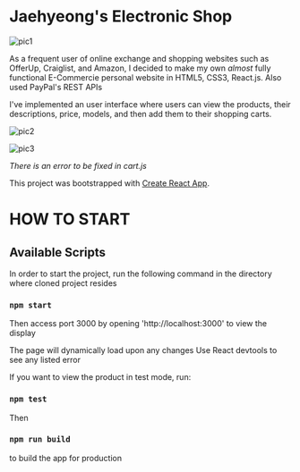 # Jaehyeong's Electronic Shop

![pic1](https://user-images.githubusercontent.com/32945767/55677836-10b9be80-58a4-11e9-8ae9-a9844e2971af.jpg)

As a frequent user of online exchange and shopping websites such as OfferUp, Craiglist, and Amazon, I decided to make my own 
*almost* fully functional E-Commercie personal website in HTML5, CSS3, React.js. Also used PayPal's REST APIs

I've implemented an user interface where users can view the products, their descriptions, price, models, and then add them to their shopping carts.

![pic2](https://user-images.githubusercontent.com/32945767/55677837-10b9be80-58a4-11e9-8762-37049d2a481e.jpg)


![pic3](https://user-images.githubusercontent.com/32945767/55677838-10b9be80-58a4-11e9-8b80-663e827cab84.jpg)

*There is an error to be fixed in cart.js*

This project was bootstrapped with [Create React App](https://github.com/facebook/create-react-app).

# HOW TO START

## Available Scripts

In order to start the project, run the following command in the directory where
cloned project resides

### `npm start`

Then access port 3000 by opening 'http://localhost:3000' to view the display

The page will dynamically load upon any changes
Use React devtools to see any listed error

If you want to view the product in test mode, run:

### `npm test`

Then

### `npm run build`

to build the app for production
